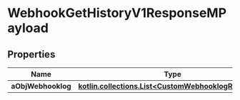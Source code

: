 
# WebhookGetHistoryV1ResponseMPayload

## Properties
| Name | Type | Description | Notes |
| ------------ | ------------- | ------------- | ------------- |
| **aObjWebhooklog** | [**kotlin.collections.List&lt;CustomWebhooklogResponse&gt;**](kotlin.Any.md) |  |  |



